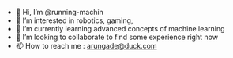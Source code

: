 - 👋 Hi, I’m @running-machin
- 👀 I’m interested in robotics, gaming, 
- 🌱 I’m currently learning advanced concepts of machine learning
- 💞️ I’m looking to collaborate to find some experience right now
- 📫 How to reach me : arungade@duck.com

<!---
running-machin/running-machin is a ✨ special ✨ repository because its `README.md` (this file) appears on your GitHub profile.
You can click the Preview link to take a look at your changes.
--->
